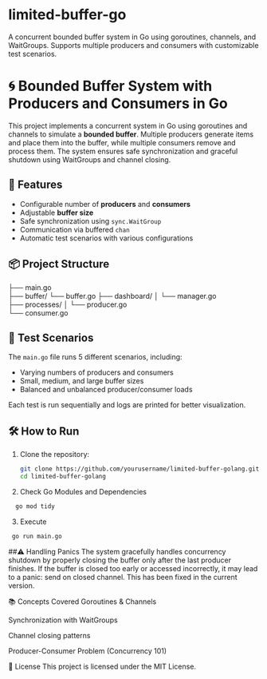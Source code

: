 # limited-buffer-go
A concurrent bounded buffer system in Go using goroutines, channels, and WaitGroups. Supports multiple producers and consumers with customizable test scenarios.


# 🌀 Bounded Buffer System with Producers and Consumers in Go

This project implements a concurrent system in Go using goroutines and channels to simulate a **bounded buffer**. Multiple producers generate items and place them into the buffer, while multiple consumers remove and process them. The system ensures safe synchronization and graceful shutdown using WaitGroups and channel closing.

## 🚀 Features

- Configurable number of **producers** and **consumers**
- Adjustable **buffer size**
- Safe synchronization using `sync.WaitGroup`
- Communication via buffered `chan`
- Automatic test scenarios with various configurations

## 📦 Project Structure

├── main.go  
├── buffer/ 
 └── buffer.go 
├── dashboard/ │ 
  └── manager.go  
├── processes/ │ 
 └── producer.go  
 └── consumer.go 


 
## 🧪 Test Scenarios

The `main.go` file runs 5 different scenarios, including:

- Varying numbers of producers and consumers
- Small, medium, and large buffer sizes
- Balanced and unbalanced producer/consumer loads

Each test is run sequentially and logs are printed for better visualization.

## 🛠️ How to Run

1. Clone the repository:
   ```bash
   git clone https://github.com/yourusername/limited-buffer-golang.git
   cd limited-buffer-golang
   ```
2. Check Go Modules and Dependencies
  ```bash
    go mod tidy
  ```
3. Execute
  ```bash
   go run main.go
  ```
  
##⚠️ Handling Panics
The system gracefully handles concurrency shutdown by properly closing the buffer only after the last producer finishes. If the buffer is closed too early or accessed incorrectly, it may lead to a panic: send on closed channel. This has been fixed in the current version.

📚 Concepts Covered
Goroutines & Channels

Synchronization with WaitGroups

Channel closing patterns

Producer-Consumer Problem (Concurrency 101)

🪪 License
This project is licensed under the MIT License.
